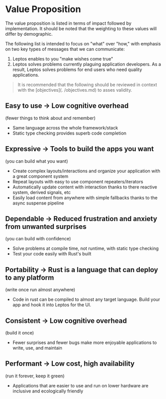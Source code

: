 # Value Proposition

The value proposition is listed in terms of impact followed by implementation. It should be 
noted that the weighting to these values will differ by demographic.

The following list is intended to focus on "what" over "how," with emphasis on two key 
types of messages that we can communicate:

1) Leptos enables to you "make wishes come true"
2) Leptos solves problems currently plaguing application developers. As a result, Leptos solves 
  problems for end users who need quality applications.

> It is recommended that the following should be reviewed in context with the [objectives](.
/objectives.md) to asses validity.

## Easy to use -> Low cognitive overhead
(fewer things to think about and remember)

- Same language across the whole framework/stack
- Static type checking provides superb code completion 


## Expressive -> Tools to build the apps you want
(you can build what you want)

- Create complex layouts/interactions and organize your application with a great component system
- Repeat layouts with easy to use component repeaters/iterators
- Automatically update content with interaction thanks to there reactive system, derived 
  signals, etc
- Easily load content from anywhere with simple fallbacks thanks to the async suspense pipeline


## Dependable -> Reduced frustration and anxiety from unwanted surprises
(you can build with confidence)

- Solve problems at compile time, not runtime, with static type checking
- Test your code easily with Rust's built 


## Portability -> Rust is a language that can deploy to any platform
(write once run almost anywhere)

- Code in rust can be compiled to almost any target language. Build your app and hook it into 
  Leptos for the UI.


## Consistent -> Low cognitive overhead
(build it once)

- Fewer surprises and fewer bugs make more enjoyable applications to write, use, and maintain 


## Performant -> Low cost, high availability
(run it forever, keep it green)

- Applications that are easier to use and run on lower hardware are inclusive and ecologically 
  friendly